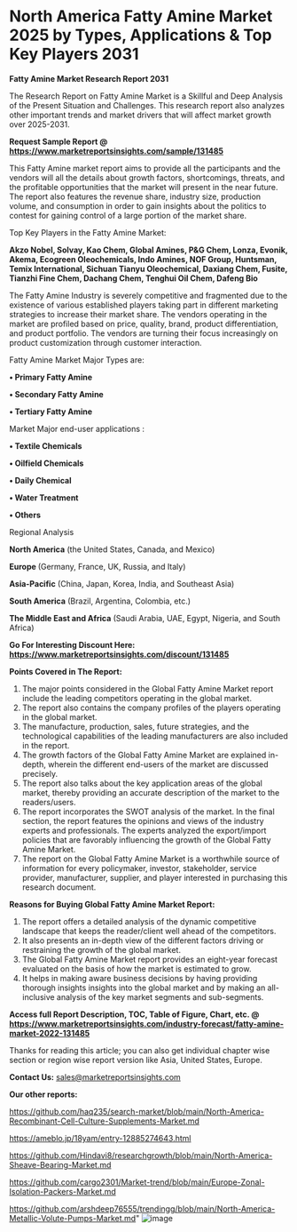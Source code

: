 # North America Fatty Amine Market 2025 by Types, Applications & Top Key Players 2031

<strong>Fatty Amine Market Research Report 2031</strong>

The Research Report on Fatty Amine Market is a Skillful and Deep Analysis of the Present Situation and Challenges. This research report also analyzes other important trends and market drivers that will affect market growth over 2025-2031.

<strong>Request Sample Report @ <a href=https://www.marketreportsinsights.com/sample/131485>https://www.marketreportsinsights.com/sample/131485</a></strong>

This Fatty Amine market report aims to provide all the participants and the vendors will all the details about growth factors, shortcomings, threats, and the profitable opportunities that the market will present in the near future. The report also features the revenue share, industry size, production volume, and consumption in order to gain insights about the politics to contest for gaining control of a large portion of the market share.

Top Key Players in the Fatty Amine Market:

<strong>Akzo Nobel, Solvay, Kao Chem, Global Amines, P&G Chem, Lonza, Evonik, Akema, Ecogreen Oleochemicals, Indo Amines, NOF Group, Huntsman, Temix International, Sichuan Tianyu Oleochemical, Daxiang Chem, Fusite, Tianzhi Fine Chem, Dachang Chem, Tenghui Oil Chem, Dafeng Bio</strong>

The Fatty Amine Industry is severely competitive and fragmented due to the existence of various established players taking part in different marketing strategies to increase their market share. The vendors operating in the market are profiled based on price, quality, brand, product differentiation, and product portfolio. The vendors are turning their focus increasingly on product customization through customer interaction.

Fatty Amine Market Major Types are:

<strong>• Primary Fatty Amine

• Secondary Fatty Amine

• Tertiary Fatty Amine</strong>

Market Major end-user applications :

<strong>• Textile Chemicals

• Oilfield Chemicals

• Daily Chemical

• Water Treatment

• Others</strong>

Regional Analysis

</u><strong><b>North America</b></strong> (the United States, Canada, and Mexico)

<strong><b>Europe </b></strong>(Germany, France, UK, Russia, and Italy)

<strong><b>Asia-Pacific</b></strong> (China, Japan, Korea, India, and Southeast Asia)

<strong><b>South America</b></strong> (Brazil, Argentina, Colombia, etc.)

<strong><b>The Middle East and Africa</b></strong> (Saudi Arabia, UAE, Egypt, Nigeria, and South Africa)

<strong>Go For Interesting Discount Here: <a href=https://www.marketreportsinsights.com/discount/131485>https://www.marketreportsinsights.com/discount/131485</a></strong>

<strong>Points Covered in The Report:</strong>
<ol>
  <li>The major points considered in the Global Fatty Amine Market report include the leading competitors operating in the global market.</li>
  <li>The report also contains the company profiles of the players operating in the global market.</li>
  <li>The manufacture, production, sales, future strategies, and the technological capabilities of the leading manufacturers are also included in the report.</li>
  <li>The growth factors of the Global Fatty Amine Market are explained in-depth, wherein the different end-users of the market are discussed precisely.</li>
  <li>The report also talks about the key application areas of the global market, thereby providing an accurate description of the market to the readers/users.</li>
  <li>The report incorporates the SWOT analysis of the market. In the final section, the report features the opinions and views of the industry experts and professionals. The experts analyzed the export/import policies that are favorably influencing the growth of the Global Fatty Amine Market.</li>
  <li>The report on the Global Fatty Amine Market is a worthwhile source of information for every policymaker, investor, stakeholder, service provider, manufacturer, supplier, and player interested in purchasing this research document.</li>
</ol>
<strong>Reasons for Buying Global Fatty Amine Market Report:</strong>

<ol>
  <li>The report offers a detailed analysis of the dynamic competitive landscape that keeps the reader/client well ahead of the competitors.</li>
  <li>It also presents an in-depth view of the different factors driving or restraining the growth of the global market.</li>
  <li>The Global Fatty Amine Market report provides an eight-year forecast evaluated on the basis of how the market is estimated to grow.</li>
  <li>It helps in making aware business decisions by having providing thorough insights insights into the global market and by making an all-inclusive analysis of the key market segments and sub-segments.</li>
</ol>
<strong>Access full Report Description, TOC, Table of Figure, Chart, etc. @ <a href=https://www.marketreportsinsights.com/industry-forecast/fatty-amine-market-2022-131485>https://www.marketreportsinsights.com/industry-forecast/fatty-amine-market-2022-131485</a></strong>


Thanks for reading this article; you can also get individual chapter wise section or region wise report version like Asia, United States, Europe.

<strong>Contact Us:</strong>
sales@marketreportsinsights.com

<strong>Our other reports:</strong>

<a href=https://github.com/haq235/search-market/blob/main/North-America-Recombinant-Cell-Culture-Supplements-Market.md>https://github.com/haq235/search-market/blob/main/North-America-Recombinant-Cell-Culture-Supplements-Market.md</a>

<a href=https://ameblo.jp/18yam/entry-12885274643.html>https://ameblo.jp/18yam/entry-12885274643.html</a>

<a href=https://github.com/Hindavi8/researchgrowth/blob/main/North-America-Sheave-Bearing-Market.md>https://github.com/Hindavi8/researchgrowth/blob/main/North-America-Sheave-Bearing-Market.md</a>

<a href=https://github.com/cargo2301/Market-trend/blob/main/Europe-Zonal-Isolation-Packers-Market.md>https://github.com/cargo2301/Market-trend/blob/main/Europe-Zonal-Isolation-Packers-Market.md</a>

<a href=https://github.com/arshdeep76555/trendingg/blob/main/North-America-Metallic-Volute-Pumps-Market.md>https://github.com/arshdeep76555/trendingg/blob/main/North-America-Metallic-Volute-Pumps-Market.md</a>"
![image](https://github.com/user-attachments/assets/9dad15e2-3b5d-4474-84c6-7d2e31d1b9a5)
